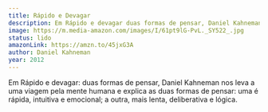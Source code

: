 ```yaml
---
title: Rápido e Devagar
description: Em Rápido e devagar duas formas de pensar, Daniel Kahneman nos leva a uma viagem pela mente humana e explica as duas formas de pensar uma é rápida, intuitiva e emocional; a outra, mais lenta, deliberativa e lógica. 
image: https://m.media-amazon.com/images/I/61pt9lG-PvL._SY522_.jpg
status: lido
amazonLink: https://amzn.to/45jxG3A
author: Daniel Kahneman
year: 2012
---
```


Em Rápido e devagar: duas formas de pensar, Daniel Kahneman nos leva a uma viagem pela mente humana e explica as duas formas de pensar: uma é rápida, intuitiva e emocional; a outra, mais lenta, deliberativa e lógica. 